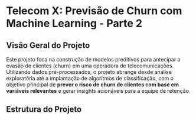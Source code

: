 # Telecom X: Previsão de Churn com Machine Learning - Parte 2

## Visão Geral do Projeto
Este projeto foca na construção de modelos preditivos para antecipar a evasão de clientes (churn) em uma operadora de telecomunicações. Utilizando dados pré-processados, o projeto abrange desde análise exploratória até a implantação de algoritmos de classificação, com o objetivo principal de **prever o risco de churn de clientes com base em variáveis relevantes** e gerar insights acionáveis para a equipe de retenção.

## Estrutura do Projeto
 